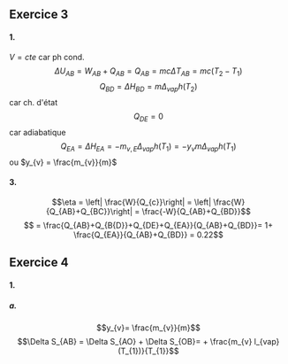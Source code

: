 ## Exercice 3
#### 1.
$V = cte$ car ph cond.
$$\Delta U_{AB} =W_{AB}+Q_{AB} = Q_{AB}= mc \Delta T_{AB} = mc(T_{2}-T_{1})$$
$$Q_{BD} = \Delta H_{BD} = m \Delta _{vap}h (T_{2})$$
car ch. d'état 
$$Q_{DE} = 0$$
car adiabatique
$$Q_{EA} = \Delta H_{EA} = -m_{v, E} \Delta_{vap} h (T_{1}) = - y_{v} m \Delta_{vap}h(T_{1})$$
ou $y_{v} = \frac{m_{v}}{m}$

#### 3.
$$\eta = \left| \frac{W}{Q_{c}}\right| = \left| \frac{W}{Q_{AB}+Q_{BC}}\right| = \frac{-W}{Q_{AB}+Q_{BD}}$$
$$ = \frac{Q_{AB}+Q_{B{D}}+Q_{DE}+Q_{EA}}{Q_{AB}+Q_{BD}}= 1+ \frac{Q_{EA}}{Q_{AB}+Q_{BD}} = 0.22$$


## Exercice 4
#### 1.
##### a.
$$y_{v}= \frac{m_{v}}{m}$$
$$\Delta S_{AB} = \Delta S_{AO} + \Delta S_{OB}=  + \frac{m_{v} l_{vap}(T_{1})}{T_{1}}$$